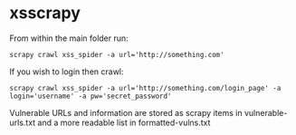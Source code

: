 xsscrapy
========

From within the main folder run:

```scrapy crawl xss_spider -a url='http://something.com'```


If you wish to login then crawl:

```scrapy crawl xss_spider -a url='http://something.com/login_page' -a login='username' -a pw='secret_password'```

Vulnerable URLs and information are stored as scrapy items in vulnerable-urls.txt and a more readable list in formatted-vulns.txt
